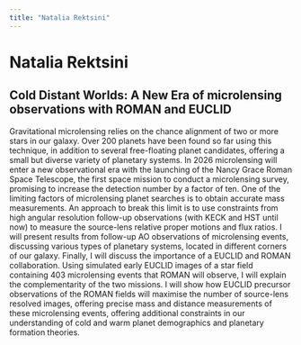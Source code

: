 ```yaml
---
title: "Natalia Rektsini"
---
```


# Natalia Rektsini
## Cold Distant Worlds: A New Era of microlensing observations with ROMAN and EUCLID

Gravitational microlensing relies on the chance alignment of two or more stars in our galaxy. Over 200 planets have been found so far using this technique, in addition to several free-floating planet candidates, offering a small but diverse variety of planetary systems. In 2026 microlensing will enter a new observational era with the launching of the Nancy Grace Roman Space Telescope, the first space mission to conduct a microlensing survey, promising to increase the detection number by a factor of ten. One of the limiting factors of microlensing planet searches is to obtain accurate mass measurements. An approach to break this limit is to use constraints from high angular resolution follow-up observations (with KECK and HST until now) to measure the source-lens relative proper motions and flux ratios. I will present results from follow-up AO observations of microlensing events, discussing various types of planetary systems, located in different corners of our galaxy. Finally, I will discuss the importance of a EUCLID and ROMAN collaboration. Using simulated early EUCLID images of a star field containing 403 microlensing events that ROMAN will observe, I will explain the complementarity of the two missions. I will show how EUCLID precursor observations of the ROMAN fields will maximise the number of source-lens resolved images, offering precise mass and distance measurements of these microlensing events, offering additional constraints in our understanding of cold and warm planet demographics and planetary formation theories.
